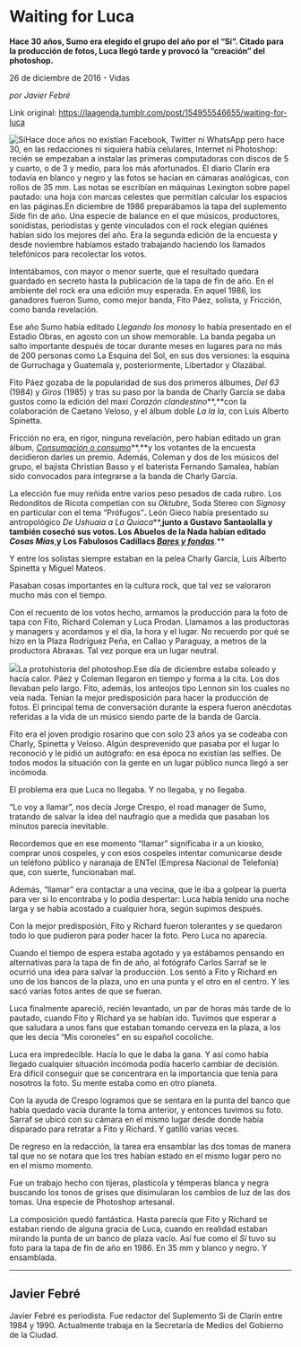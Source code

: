 # Waiting for Luca

**Hace 30 años, Sumo era elegido el grupo del año por el “Sí”. Citado para la producción de fotos, Luca llegó tarde y provocó la “creación” del photoshop.**

26 de diciembre de 2016 - Vidas

_por Javier Febré_

Link original: https://laagenda.tumblr.com/post/154955546655/waiting-for-luca

![Sí](https://64.media.tumblr.com/1ab71bfd483594afba3caee2a3348177/tumblr_inline_pk05rsTWVQ1t6q87u_500.png)Hace
doce años no existían Facebook, Twitter ni WhatsApp pero hace 30, en las
redacciones ni siquiera había celulares, Internet ni Photoshop:
recién se empezaban a instalar las primeras computadoras con discos
de 5 y cuarto, o de 3 y medio, para los más afortunados. El diario
Clarín era todavía en blanco y negro y las fotos se hacían en
cámaras analógicas, con rollos de 35 mm. Las notas se escribían en
máquinas Lexington sobre papel pautado: una hoja con marcas celestes
que permitían calcular los espacios en las páginas.En
diciembre de 1986 preparábamos la tapa del suplemento *Sí*de
fin de año. Una especie de balance en el que músicos, productores,
sonidistas, periodistas y gente vinculados con el rock elegían
quiénes habían sido los mejores del año. Era la segunda edición
de la encuesta y desde noviembre habíamos estado trabajando haciendo
los llamados telefónicos para recolectar los votos.  
  
Intentábamos,
con mayor o menor suerte, que el resultado quedara guardado en
secreto hasta la publicación de la tapa de fin de año. En el
ambiente del rock era una edición muy esperada. En aquel 1986, los
ganadores fueron Sumo, como mejor banda, Fito Páez, solista, y
Fricción, como banda revelación.  
  
Ese año Sumo había
editado *Llegando
los monos*y
lo había presentado en el Estadio Obras, en agosto con un show
memorable. La banda pegaba un salto importante después de tocar
durante meses en lugares para no más de 200 personas como La Esquina
del Sol, en sus dos versiones: la esquina de Gurruchaga y Guatemala
y, posteriormente, Libertador y Olazábal.

Fito
Páez gozaba de la popularidad de sus dos primeros álbumes, *Del
63*
(1984) y *Giros* (1985)
y tras su paso por la banda de Charly García se daba gustos como la
edición del maxi *Corazón
clandestino***,**con
la colaboración de Caetano Veloso, y el álbum doble *La
la la*,
con Luis Alberto Spinetta. 


Fricción
no era, en rigor, ninguna revelación, pero habían editado un gran
álbum, [*Consumación
o consumo*](https://www.youtube.com/watch?v=5YYIMp_WAKw)**,**y
los votantes de la encuesta decidieron darles un premio. Además,
Coleman y dos de los músicos del grupo, el bajista Christian Basso y
el baterista Fernando Samalea, habían sido convocados para
integrarse a la banda de Charly García.

La
elección fue muy reñida entre varios peso pesados de cada rubro.
Los Redonditos de Ricota competían con su *Oktubre*,
Soda Stereo con *Signos*y
en particular con el tema “Prófugos”**.**
León Gieco había presentado su antropológico *De
Ushuaia a La Quiaca***,**junto
a Gustavo Santaolalla y también cosechó sus votos. Los Abuelos de
la Nada habían editado *Cosas
Mías***,**y
Los Fabulosos Cadillacs [*Bares
y fondas*](https://www.youtube.com/watch?v=hMFDgMj-BSM)**.**

Y
entre los solistas siempre estaban en la pelea Charly García, Luis
Alberto Spinetta y Miguel Mateos.

Pasaban
cosas importantes en la cultura rock, que tal vez se valoraron mucho
más con el tiempo.

Con
el recuento de los votos hecho, armamos la producción para la foto
de tapa con Fito, Richard Coleman y Luca Prodan. Llamamos a las
productoras y managers y acordamos y el día, la hora y el lugar. No
recuerdo por qué se hizo en la Plaza Rodríguez Peña, en Callao y
Paraguay, a metros de la productora Abraxas. Tal vez porque era un
lugar neutral.

![](https://64.media.tumblr.com/1ab71bfd483594afba3caee2a3348177/tumblr_inline_pk05rsTWVQ1t6q87u_500.png)La protohistoria del photoshop.Ese
día de diciembre estaba soleado y hacía calor. Páez y Coleman
llegaron en tiempo y forma a la cita. Los dos llevaban pelo largo.
Fito, además, los anteojos tipo Lennon sin los cuales no veía nada.
Tenían la mejor predisposición para hacer la producción de fotos.
El principal tema de conversación durante la espera fueron anécdotas
referidas a la vida de un músico siendo parte de la banda de García.

Fito
era el joven prodigio rosarino que con solo 23 años ya se codeaba
con Charly, Spinetta y Veloso. Algún desprevenido que pasaba por el
lugar lo reconoció y le pidió un autógrafo: en esa época no
existían las selfies. De todos modos la situación con la gente en
un lugar público nunca llegó a ser incómoda.

El problema era que
Luca no llegaba. Y no llegaba, y no llegaba.  
  
“Lo voy a
llamar”, nos decía Jorge Crespo, el road manager de Sumo,
tratando de salvar la idea del naufragio que a medida que pasaban los
minutos parecía inevitable.  
  
Recordemos que en ese
momento “llamar” significaba ir a un kiosko, comprar unos
cospeles, y con esos cospeles intentar comunicarse desde un teléfono
público y naranaja de ENTel (Empresa Nacional de Telefonía) que, con suerte, funcionaban mal.   
  
Además, “llamar” era contactar a una
vecina, que le iba a golpear la puerta para ver si lo encontraba y lo
podía despertar: Luca había tenido una noche larga y se había
acostado a cualquier hora, según supimos después.  
  
Con la mejor predisposión, Fito y
Richard fueron tolerantes
y se quedaron todo lo que pudieron para poder hacer la foto. Pero Luca
no aparecía.

 Cuando
el tiempo de espera estaba agotado y ya estábamos pensando en
alternativas para la tapa de fin de año, al fotógrafo Carlos Sarraf
se le ocurrió una idea para salvar la producción. Los sentó a Fito
y Richard en uno de los bancos de la plaza, uno en una punta y el
otro en el centro. Y les sacó varias fotos antes de que se
fueran.  
  
Luca finalmente apareció, recién levantado, un par
de horas más tarde de lo pautado, cuando Fito y Richard ya se habían
ido. Tuvimos que esperar a que saludara a unos fans que estaban
tomando cerveza en la plaza, a los que les decía “Mis
coroneles” en su español cocoliche.

Luca
era impredecible. Hacía lo que le daba la gana. Y así como había
llegado cualquier situación incómoda podía hacerlo cambiar de
decisión. Era difícil conseguir que se concentrara en la
importancia que tenía para nosotros la foto. Su mente estaba como en
otro planeta. 


Con
la ayuda de Crespo logramos que se sentara en la punta del banco que
había quedado vacía durante la toma anterior, y entonces tuvimos su
foto. Sarraf se ubicó con su cámara en el mismo lugar desde donde
había disparado para retratar a Fito y Richard. Y gatilló varias
veces.  
  
De regreso en la redacción, la tarea era ensamblar las
dos tomas de manera tal que no se notara que los tres habían estado
en el mismo lugar pero no en el mismo momento.  
  
Fue un trabajo
hecho con tijeras, plasticola y témperas blanca y negra buscando los
tonos de grises que disimularan los cambios de luz de las dos tomas.
Una especie de Photoshop artesanal.  
  
La composición quedó
fantástica. Hasta parecía que Fito y Richard se estaban riendo de
alguna gracia de Luca, cuando en realidad estaban mirando la punta de
un banco de plaza vacío. Así fue como el *Sí* tuvo su foto
para la tapa de fin de año en 1986. En 35 mm y blanco y negro. Y
ensamblada.

  




---

Javier
Febré
------------

 Javier
Febré es periodista. Fue redactor del Suplemento Si de Clarín entre
1984 y 1990. Actualmente trabaja en la Secretaría de Medios del
Gobierno de la Ciudad.

